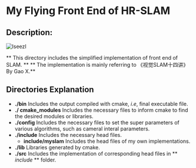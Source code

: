 # My Flying Front End of HR-SLAM

## Description:
![IseezI](Barbara.jpg)

** This directory includes the simplified implementation of front end of SLAM. **
** The implementation is mainly referring to 《视觉SLAM十四讲》 By Gao X.**


## Directories Explanation
*  **./bin**
	Includes the output compiled with cmake, *i.e*, final executable file.
* **./ cmake_modules**
Includes the necessary files to inform cmake to find the desired modules or libraries.
* **./config** 
Includes the necessary files to set the super parameters of various algorithms, such as cameral interal parameters.
* **./include**
Includes the necessary head files.
	* **include/myslam**
	Includes the head files of my own implementations. 
* **./lib**
Libraries generated by cmake.
* **./src**
Includes the implementation of corresponding head files in ** *include*  ** folder.


